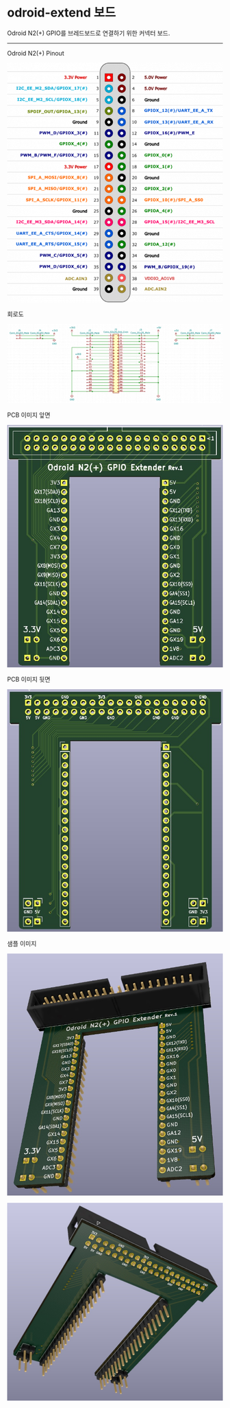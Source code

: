 # odroid-extend 보드

Odroid N2(+) GPIO를 브레드보드로 연결하기 위한 커넥터 보드.

---
Odroid N2(+) Pinout

![RPI3 Pinout](images/n2_pinmap.png)

회로도

![회로도](images/pi-extend_sch.png)

PCB 이미지 앞면

![PCB](images/pcb_image_f.jpg)

PCB 이미지 뒷면

![PCB](images/pcb_image_b.jpg)

샘플 이미지

![샘플](images/sample_01.jpg)

![샘플](images/sample_02.jpg)
